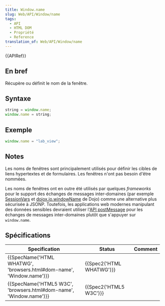 ```yaml
---
title: Window.name
slug: Web/API/Window/name
tags:
  - API
  - HTML DOM
  - Propriété
  - Reference
translation_of: Web/API/Window/name
---
```

{{APIRef}}

## En bref

Récupère ou définit le nom de la fenêtre.

## Syntaxe

```js
string = window.name;
window.name = string;
```

## Exemple

```js
window.name = "lab_view";
```

## Notes

Les noms de fenêtres sont principalement utilisés pour définir les cibles de liens hypertextes et de formulaires. Les fenêtres n'ont pas besoin d'être nommées.

Les noms de fenêtres ont en outre été utilisés par quelques _frameworks_ pour le support des échanges de messages inter-domaines (par exemple [SessionVars](http://www.thomasfrank.se/sessionvars.html) et [dojox.io.windowName](http://www.sitepen.com/blog/2008/07/22/windowname-transport/) de Dojo) comme une alternative plus sécurisée à JSONP. Toutefois, les applications web modernes manipulant des données sensibles devraient utiliser l'[API postMessage](/fr/docs/Web/API/Window/postMessage) pour les échanges de messages inter-domaines plutôt que s'appuyer sur `window.name`.

## Spécifications

| Specification                                                                                | Status                           | Comment |
| -------------------------------------------------------------------------------------------- | -------------------------------- | ------- |
| {{SpecName('HTML WHATWG', 'browsers.html#dom-name', 'Window.name')}} | {{Spec2('HTML WHATWG')}} |         |
| {{SpecName('HTML5 W3C', 'browsers.html#dom-name', 'Window.name')}}     | {{Spec2('HTML5 W3C')}}     |         |
